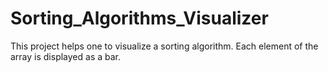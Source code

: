 # Sorting_Algorithms_Visualizer
This project helps one to visualize a sorting algorithm. Each element of the array is displayed as a bar.
